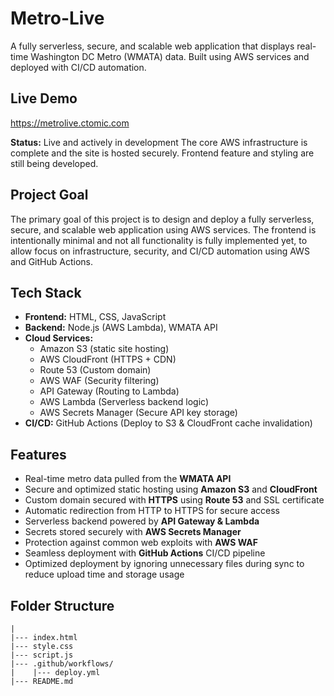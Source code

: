 # Metro-Live

A fully serverless, secure, and scalable web application that displays real-time Washington DC Metro (WMATA) data. Built using AWS services and deployed with CI/CD automation.

## Live Demo
https://metrolive.ctomic.com

**Status:** Live and actively in development
The core AWS infrastructure is complete and the site is hosted securely. Frontend feature and styling are still being developed.

## Project Goal
The primary goal of this project is to design and deploy a fully serverless, secure, and scalable web application using AWS services. The frontend is intentionally minimal and not all functionality is fully implemented yet, to allow focus on infrastructure, security, and CI/CD automation using AWS and GitHub Actions.

## Tech Stack
- **Frontend:** HTML, CSS, JavaScript
- **Backend:** Node.js (AWS Lambda), WMATA API
- **Cloud Services:**
  - Amazon S3 (static site hosting)
  - AWS CloudFront (HTTPS + CDN)
  - Route 53 (Custom domain)
  - AWS WAF (Security filtering)
  - API Gateway (Routing to Lambda)
  - AWS Lambda (Serverless backend logic)
  - AWS Secrets Manager (Secure API key storage)
- **CI/CD:** GitHub Actions (Deploy to S3 & CloudFront cache invalidation)

## Features
- Real-time metro data pulled from the **WMATA API**
- Secure and optimized static hosting using **Amazon S3** and **CloudFront**
- Custom domain secured with **HTTPS** using **Route 53** and SSL certificate
- Automatic redirection from HTTP to HTTPS for secure access
- Serverless backend powered by **API Gateway & Lambda**
- Secrets stored securely with **AWS Secrets Manager**
- Protection against common web exploits with **AWS WAF**
- Seamless deployment with **GitHub Actions** CI/CD pipeline
- Optimized deployment by ignoring unnecessary files during sync to reduce upload time and storage usage

## Folder Structure
```
|
|--- index.html
|--- style.css
|--- script.js
|--- .github/workflows/
|    |--- deploy.yml
|--- README.md
```
